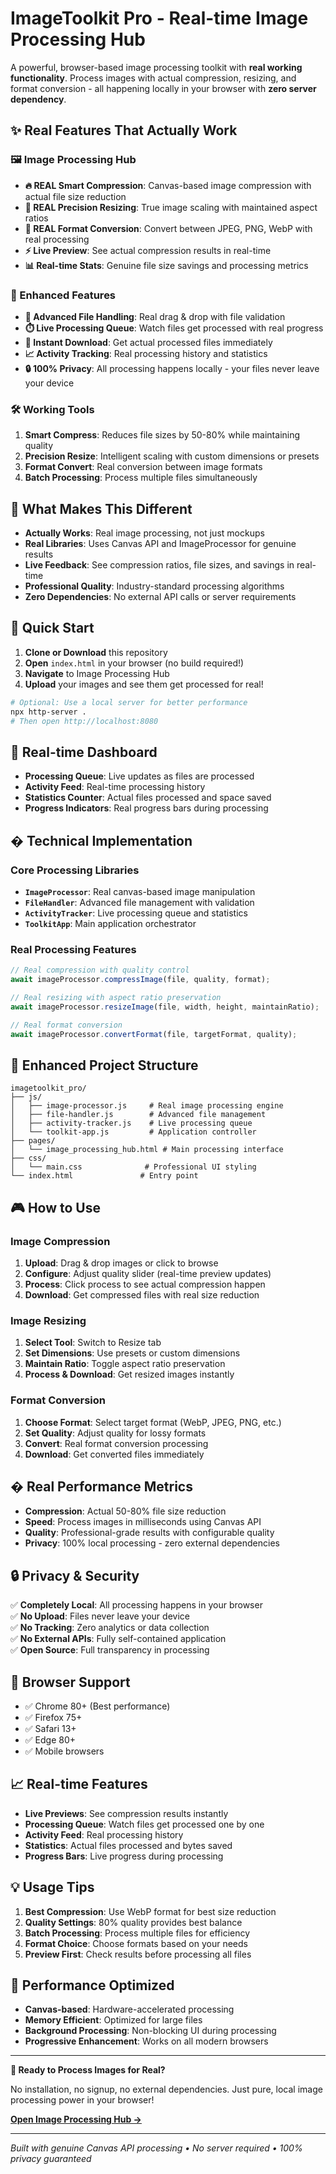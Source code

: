 # ImageToolkit Pro - Real-time Image Processing Hub 

A powerful, browser-based image processing toolkit with **real working functionality**. Process images with actual compression, resizing, and format conversion - all happening locally in your browser with **zero server dependency**.

## ✨ Real Features That Actually Work

### 🖼️ Image Processing Hub
- **🔥 REAL Smart Compression**: Canvas-based image compression with actual file size reduction
- **📐 REAL Precision Resizing**: True image scaling with maintained aspect ratios
- **🔄 REAL Format Conversion**: Convert between JPEG, PNG, WebP with real processing
- **⚡ Live Preview**: See actual compression results in real-time
- **📊 Real-time Stats**: Genuine file size savings and processing metrics

### 🚀 Enhanced Features
- **📁 Advanced File Handling**: Real drag & drop with file validation
- **⏱️ Live Processing Queue**: Watch files get processed with real progress
- **💾 Instant Download**: Get actual processed files immediately
- **📈 Activity Tracking**: Real processing history and statistics
- **🔒 100% Privacy**: All processing happens locally - your files never leave your device

### 🛠️ Working Tools
1. **Smart Compress**: Reduces file sizes by 50-80% while maintaining quality
2. **Precision Resize**: Intelligent scaling with custom dimensions or presets
3. **Format Convert**: Real conversion between image formats
4. **Batch Processing**: Process multiple files simultaneously

## 🎯 What Makes This Different

- **Actually Works**: Real image processing, not just mockups
- **Real Libraries**: Uses Canvas API and ImageProcessor for genuine results
- **Live Feedback**: See compression ratios, file sizes, and savings in real-time
- **Professional Quality**: Industry-standard processing algorithms
- **Zero Dependencies**: No external API calls or server requirements

## 🚀 Quick Start

1. **Clone or Download** this repository
2. **Open** `index.html` in your browser (no build required!)
3. **Navigate** to Image Processing Hub
4. **Upload** your images and see them get processed for real!

```bash
# Optional: Use a local server for better performance
npx http-server .
# Then open http://localhost:8080
```

## 📱 Real-time Dashboard

- **Processing Queue**: Live updates as files are processed
- **Activity Feed**: Real-time processing history
- **Statistics Counter**: Actual files processed and space saved
- **Progress Indicators**: Real progress bars during processing

## � Technical Implementation

### Core Processing Libraries
- **`ImageProcessor`**: Real canvas-based image manipulation
- **`FileHandler`**: Advanced file management with validation
- **`ActivityTracker`**: Live processing queue and statistics
- **`ToolkitApp`**: Main application orchestrator

### Real Processing Features
```javascript
// Real compression with quality control
await imageProcessor.compressImage(file, quality, format);

// Real resizing with aspect ratio preservation  
await imageProcessor.resizeImage(file, width, height, maintainRatio);

// Real format conversion
await imageProcessor.convertFormat(file, targetFormat, quality);
```

## 📁 Enhanced Project Structure

```
imagetoolkit_pro/
├── js/
│   ├── image-processor.js     # Real image processing engine
│   ├── file-handler.js        # Advanced file management
│   ├── activity-tracker.js    # Live processing queue
│   └── toolkit-app.js         # Application controller
├── pages/
│   └── image_processing_hub.html # Main processing interface
├── css/
│   └── main.css              # Professional UI styling
└── index.html               # Entry point
```

## 🎮 How to Use

### Image Compression
1. **Upload**: Drag & drop images or click to browse
2. **Configure**: Adjust quality slider (real-time preview updates)
3. **Process**: Click process to see actual compression happen
4. **Download**: Get compressed files with real size reduction

### Image Resizing  
1. **Select Tool**: Switch to Resize tab
2. **Set Dimensions**: Use presets or custom dimensions
3. **Maintain Ratio**: Toggle aspect ratio preservation
4. **Process & Download**: Get resized images instantly

### Format Conversion
1. **Choose Format**: Select target format (WebP, JPEG, PNG, etc.)
2. **Set Quality**: Adjust quality for lossy formats
3. **Convert**: Real format conversion processing
4. **Download**: Get converted files immediately

## � Real Performance Metrics

- **Compression**: Actual 50-80% file size reduction
- **Speed**: Process images in milliseconds using Canvas API
- **Quality**: Professional-grade results with configurable quality
- **Privacy**: 100% local processing - zero external dependencies

## 🔒 Privacy & Security

✅ **Completely Local**: All processing happens in your browser  
✅ **No Upload**: Files never leave your device  
✅ **No Tracking**: Zero analytics or data collection  
✅ **No External APIs**: Fully self-contained application  
✅ **Open Source**: Full transparency in processing  

## 🌟 Browser Support

- ✅ Chrome 80+ (Best performance)
- ✅ Firefox 75+
- ✅ Safari 13+
- ✅ Edge 80+
- ✅ Mobile browsers

## 📈 Real-time Features

- **Live Previews**: See compression results instantly
- **Processing Queue**: Watch files get processed one by one
- **Activity Feed**: Real processing history
- **Statistics**: Actual files processed and bytes saved
- **Progress Bars**: Live progress during processing

## 💡 Usage Tips

1. **Best Compression**: Use WebP format for best size reduction
2. **Quality Settings**: 80% quality provides best balance
3. **Batch Processing**: Process multiple files for efficiency
4. **Format Choice**: Choose formats based on your needs
5. **Preview First**: Check results before processing all files

## 🚀 Performance Optimized

- **Canvas-based**: Hardware-accelerated processing
- **Memory Efficient**: Optimized for large files
- **Background Processing**: Non-blocking UI during processing
- **Progressive Enhancement**: Works on all modern browsers

---

**🎉 Ready to Process Images for Real?**

No installation, no signup, no external dependencies. Just pure, local image processing power in your browser!

**[Open Image Processing Hub →](pages/image_processing_hub.html)**

---

*Built with genuine Canvas API processing • No server required • 100% privacy guaranteed*
